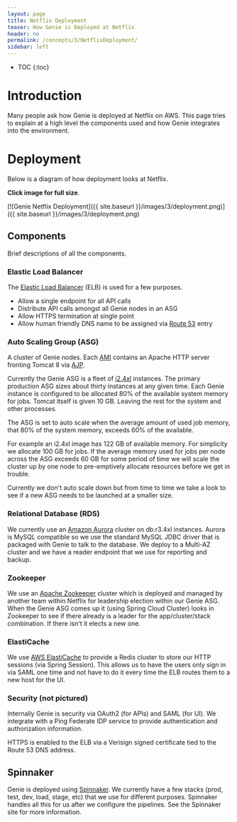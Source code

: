 ```yaml
---
layout: page
title: Netflix Deployment
teaser: How Genie is Deployed at Netflix
header: no
permalink: /concepts/3/NetflixDeployment/
sidebar: left
---
```


* TOC
{:toc}

# Introduction

Many people ask how Genie is deployed at Netflix on AWS. This page tries to
explain at a high level the components used and how Genie integrates into
the environment.

# Deployment

Below is a diagram of how deployment looks at Netflix.

**Click image for full size**.

[![Genie Netflix Deployment]({{ site.baseurl }}/images/3/deployment.png)]({{ site.baseurl }}/images/3/deployment.png)

## Components

Brief descriptions of all the components.

### Elastic Load Balancer

The [Elastic Load Balancer](https://aws.amazon.com/elasticloadbalancing/) (ELB)
is used for a few purposes.

- Allow a single endpoint for all API calls
- Distribute API calls amongst all Genie nodes in an ASG
- Allow HTTPS termination at single point
- Allow human friendly DNS name to be assigned via
[Route 53](https://aws.amazon.com/route53/) entry

### Auto Scaling Group (ASG)

A cluster of Genie nodes. Each
[AMI](http://docs.aws.amazon.com/AWSEC2/latest/UserGuide/AMIs.html)
contains an Apache HTTP server fronting
Tomcat 8 via [AJP](http://tomcat.apache.org/connectors-doc/index.html).

Currently the Genie ASG is a fleet of
[i2.4xl](http://docs.aws.amazon.com/AWSEC2/latest/UserGuide/i2-instances.html)
instances. The primary production ASG sizes about thirty instances at any given
time. Each Genie instance is configured to be allocated 80% of the available
system memory for jobs. Tomcat itself is given 10 GB. Leaving the rest for the
system and other processes.

The ASG is set to auto scale when the average amount of used job memory, that
80% of the system memory, exceeds 60% of the available.

For example an i2.4xl image has 122 GB of available memory. For simplicity we
allocate 100 GB for jobs. If the average memory used for jobs per node across
the ASG exceeds 60 GB for some period of time we will scale the cluster up by
one node to pre-emptively allocate resources before we get in trouble.

Currently we don't auto scale down but from time to time we take a look to see
if a new ASG needs to be launched at a smaller size.

### Relational Database (RDS)

We currently use an [Amazon Aurora](https://aws.amazon.com/rds/aurora/) cluster
on db.r3.4xl instances. Aurora is MySQL compatible so we use the standard MySQL
JDBC driver that is packaged with Genie to talk to the database. We deploy to
a Multi-AZ cluster and we have a reader endpoint that we use for reporting and
backup.

### Zookeeper

We use an [Apache Zookeeper](https://zookeeper.apache.org/) cluster which is
deployed and managed by another team within Netflix for leadership election
within our Genie ASG. When the Genie ASG comes up it
(using Spring Cloud Cluster) looks in Zookeeper to see if there already is a
leader for the app/cluster/stack combination. If there isn't it elects a new
one.

### ElastiCache

We use [AWS ElastiCache](https://aws.amazon.com/elasticache/) to provide a
Redis cluster to store our HTTP sessions (via Spring Session). This allows us
to have the users only sign in via SAML one time and not have to do it every
time the ELB routes them to a new host for the UI.

### Security (not pictured)

Internally Genie is security via OAuth2 (for APIs) and SAML (for UI). We
integrate with a Ping Federate IDP service to provide authentication and
authorization information.

HTTPS is enabled to the ELB via a Verisign signed certificate tied to the
Route 53 DNS address.

## Spinnaker

Genie is deployed using [Spinnaker](http://www.spinnaker.io/). We currently have
a few stacks (prod, test, dev, load, stage, etc) that we use for different
purposes. Spinnaker handles all this for us after we configure the pipelines.
See the Spinnaker site for more information.
